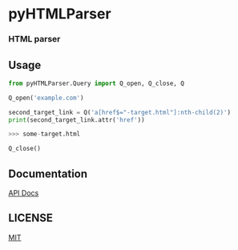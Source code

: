 pyHTMLParser
=========

### HTML parser

## Usage
```python
from pyHTMLParser.Query import Q_open, Q_close, Q

Q_open('example.com')

second_target_link = Q('a[href$="-target.html"]:nth-child(2)')
print(second_target_link.attr('href'))

>>> some-target.html

Q_close()
```

## Documentation
[API Docs](http://ishibashijun.github.io/pyHTMLParser/)

## LICENSE

[MIT](http://www.opensource.org/licenses/mit-license.php)